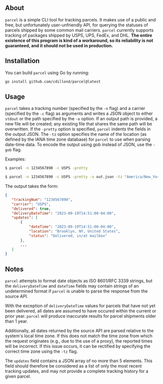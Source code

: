 ## About
`parcel` is a simple CLI tool for tracking parcels. It makes use of a public and free, but unfortunately user-unfriendly API, for querying the statuses of parcels shipped by some common mail carriers. `parcel` currently supports tracking of packages shipped by USPS, UPS, FedEx, and DHL. **The entire existence of this program is kind of a workaround, so its reliability is not guaranteed, and it should not be used in production.**

## Installation
You can build `parcel` using Go by running:
```bash
go install github.com/cdillond/parcel@latest
```
## Usage
`parcel` takes a tracking number (specified by the `-n` flag) and a carrier (specified by the `-c` flag) as arguments and writes a JSON object to either `stdout` or the path specified by the `-o` option. If an output path is provided, a new file will be created; any existing file that shares the same path will be overwritten. If the `-pretty` option is specified, `parcel` indents the fields in the output JSON. The `-tz` option specifies the name of the location (as defined by the IANA time zone database) for `parcel` to use when parsing date-time data. To encode the output using gob instead of JSON, use the `-gob` flag.


Examples:
```bash 
$ parcel -n 1234567890 -c USPS -pretty
```
```bash 
$ parcel -n 1234567890 -c USPS -pretty -o out.json -tz "America/New_York"
```


The output takes the form:
 ```json
{
	"trackingNum": "1234567890",
	"carrier": "USPS",
	"delivered": true,
	"deliveryDateTime": "2023-09-19T14:51:00-04:00",
	"updates": [
		{
			"dateTime": "2023-09-19T14:51:00-04:00",
			"location": "Brooklyn, NY, United States",
			"status": "Delivered, in/at mailbox"
		},
		...
	]
}
```

## Notes
`parcel` attempts to format date objects as ISO 8601/RFC 3339 strings, but the `deliveryDateTime` and `dateTime` fields may contain strings of an undetermined format if `parcel` is unable to parse the response from the source API.

With the exception of `deliveryDateTime` values for parcels that have not yet been delivered, all dates are assumed to have occured within the current or prior year. `parcel` will produce inaccurate results for parcel shipments older than 1 year.

Additionally, all dates returned by the source API are parsed relative to the system's local time zone. If this does not match the time zone from which the request originates (e.g., due to the use of a proxy), the reported times will be incorrect. If this issue occurs, it can be rectified by specifying the correct time zone using the `-tz` flag.

The `updates` field contains a JSON array of no more than 5 elements. This field should therefore be considered as a list of only the most recent tracking updates, and may not provide a complete tracking history for a given parcel.



